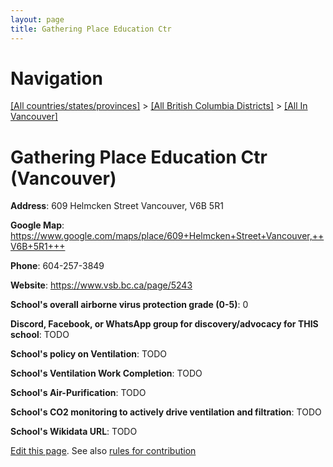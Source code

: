 ```yaml
---
layout: page
title: Gathering Place Education Ctr
---
```

# Navigation

[[All countries/states/provinces]](../../..) > [[All British Columbia Districts]](../..) > [[All In Vancouver]](..)

# Gathering Place Education Ctr (Vancouver)

**Address**: 609 Helmcken Street Vancouver,  V6B 5R1

**Google Map**: <https://www.google.com/maps/place/609+Helmcken+Street+Vancouver,++V6B+5R1+++>

**Phone**: 604-257-3849

**Website**: <https://www.vsb.bc.ca/page/5243>

**School's overall airborne virus protection grade (0-5)**: 0

**Discord, Facebook, or WhatsApp group for discovery/advocacy for THIS school**: TODO

**School's policy on Ventilation**: TODO

**School's Ventilation Work Completion**: TODO

**School's Air-Purification**: TODO

**School's CO2 monitoring to actively drive ventilation and filtration**: TODO

**School's Wikidata URL**: TODO


[Edit this page](https://github.com/ventilate-schools/BC/edit/main/././Vancouver/Gathering_Place_Education_Ctr.md). See also [rules for contribution](../../../contribution-rules/)